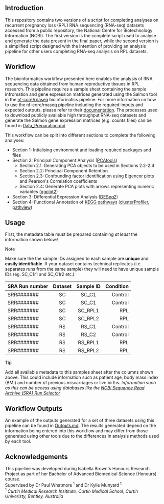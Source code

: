 ## Introduction
This repository contains two versions of a script for completing analyses on recurrent pregnancy loss (RPL) RNA sequencing (RNA-seq) datasets accessed from a public repository, the National Centre for Biotechnology Information (NCBI). 
The first version is the complete script used to analyse and generate the data present in the final paper, while the second version is a simplified script designed with the intention of providing an analysis pipeline for other users completing RNA-seq analysis on RPL datasets. 

## Workflow 
The bioinformatics workflow presented here enables the analysis of RNA sequencing data obtained from human reproductive tissues in RPL research. This pipeline requires a sample sheet containing the sample infromation and gene expression matrices generated using the Salmon tool in the [nf-core/rnaseq](https://github.com/nf-core/rnaseq) bioinformatics pipeline. For more information on how to use the nf-core/rnaseq pipeline including the required imputs and expected outputs, please refer to their [documentation](https://nf-co.re/rnaseq/latest/). 
The processes used to download publicly available high throughput RNA-seq datasets and generate the Salmon gene expression matrices (e.g. counts files) can be found in [Data_Preparation.md](Data_Preparation.md).

This workflow can be split into different sections to complete the following analyses:
* Section 1: Intialising environment and loading required packages and files 
* Section 2: Principal Component Analysis ([PCAtools](https://bioconductor.org/packages/devel/bioc/vignettes/PCAtools/inst/doc/PCAtools.html))
  - Section 2.1: Generating PCA objects to be used in Sections 2.2-2.4
  - Section 2.2: Principal Component Retention 
  - Section 2.3: Confounding factor identification using Eigencor plots and Pearson's Correlation coefficients
  - Section 2.4: Generate PCA plots with arrows representing numeric variables ([ggplot2](https://ggplot2.tidyverse.org/))
* Section 3: Differential Expression Analysis ([DESeq2](https://bioconductor.org/packages/devel/bioc/vignettes/DESeq2/inst/doc/DESeq2.html))
* Section 4: Functional Annotation of [KEGG pathways](http://www.kegg.jp/) ([clusterProfiler](https://www.bioconductor.org/packages//2.10/bioc/html/clusterProfiler.html), [pathview](https://pathview.r-forge.r-project.org/))

## Usage
First, the metadata table must be prepared containing *at least* the information shown below:\
> [!NOTE]
> Make sure the the sample IDs assigned to each sample are __unique__ and __easily identifiable__. If your dataset contains technical replicates (i.e. separates runs from the same sample) they will need to have unique sample IDs (eg. SC_C1r1 and SC_C1r2 etc.)

| SRA Run number | Dataset | Sample ID | Condition |
|:---------------|:-------:|:---------:|----------:|
| SRR####### | SC | SC_C1 | Control |
| SRR####### | SC | SC_C1 | Control |
| SRR####### | SC | SC_RPL1 | RPL |
| SRR####### | SC | SC_RPL2 | RPL |
| SRR####### | RS | RS_C1 | Control |
| SRR####### | RS | RS_C2 | Control |
| SRR####### | RS | RS_RPL1 | RPL |
| SRR####### | RS | RS_RPL2 | RPL |

> [!TIP]
> Add all available metadata to this samples sheet after the columns shown above. This could include information such as patient age, body mass index (BMI) and number of previous miscarriages or live births. _Information such as this can be access using databases like the [NCBI Sequence Read Archive (SRA) Run Selector](https://www.ncbi.nlm.nih.gov/Traces/study/)_

## Workflow Outputs
An example of the outputs generated for a set of three datasets using this pipeline can be found in [Outputs.md](Outputs.md). The results generated depend on the information being entered into this workflow and may differ from those generated using other tools due to the differences in analysis methods used by each tool. 


## Acknowledgements
This pipeline was developed during Isabella Brown's Honours Research Project as part of her Bachelor of Advanced Biomedical Science (Honours) course.\
Supervised by Dr Paul Whatmore<sup> 1 </sup> and Dr Kylie Munyard<sup> 1 </sup>\
    <sup> 1 </sup> _Curtin Medical Research Insititute, Curtin Medical School, Curtin Univeristy, Bentley, Australia_




